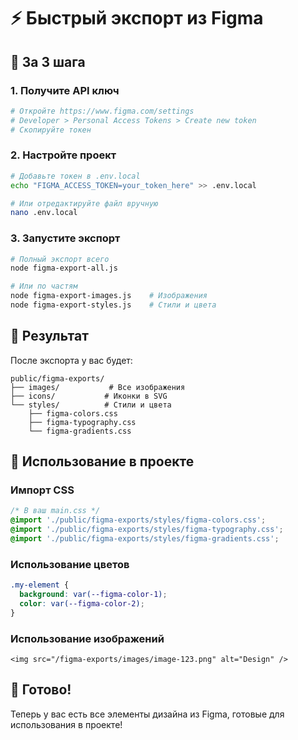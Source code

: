 # ⚡ Быстрый экспорт из Figma

## 🚀 За 3 шага

### 1. Получите API ключ
```bash
# Откройте https://www.figma.com/settings
# Developer > Personal Access Tokens > Create new token
# Скопируйте токен
```

### 2. Настройте проект
```bash
# Добавьте токен в .env.local
echo "FIGMA_ACCESS_TOKEN=your_token_here" >> .env.local

# Или отредактируйте файл вручную
nano .env.local
```

### 3. Запустите экспорт
```bash
# Полный экспорт всего
node figma-export-all.js

# Или по частям
node figma-export-images.js    # Изображения
node figma-export-styles.js    # Стили и цвета
```

## 📁 Результат

После экспорта у вас будет:
```
public/figma-exports/
├── images/           # Все изображения
├── icons/           # Иконки в SVG
└── styles/          # Стили и цвета
    ├── figma-colors.css
    ├── figma-typography.css
    └── figma-gradients.css
```

## 🔧 Использование в проекте

### Импорт CSS
```css
/* В ваш main.css */
@import './public/figma-exports/styles/figma-colors.css';
@import './public/figma-exports/styles/figma-typography.css';
@import './public/figma-exports/styles/figma-gradients.css';
```

### Использование цветов
```css
.my-element {
  background: var(--figma-color-1);
  color: var(--figma-color-2);
}
```

### Использование изображений
```tsx
<img src="/figma-exports/images/image-123.png" alt="Design" />
```

## 🎯 Готово!

Теперь у вас есть все элементы дизайна из Figma, готовые для использования в проекте!







